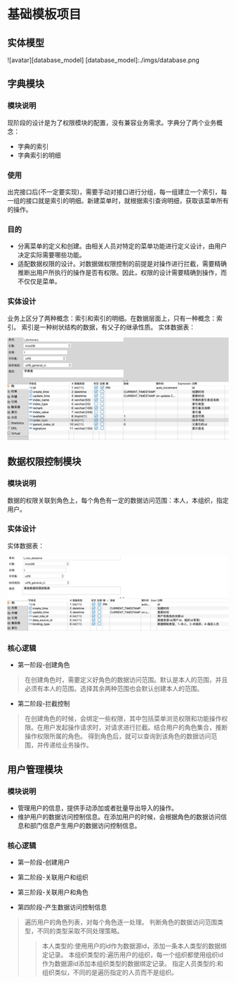 # 基础模板项目

## 实体模型

![avatar][database_model]
[database_model]:./imgs/database.png


## 字典模块

### 模块说明

现阶段的设计是为了权限模块的配置，没有兼容业务需求。字典分了两个业务概念：

* 字典的索引
* 字典索引的明细

### 使用

出完接口后(不一定要实现)，需要手动对接口进行分组，每一组建立一个索引，每一组的接口就是索引的明细。新建菜单时，就根据索引查询明细，获取该菜单所有的操作。

### 目的

* 分离菜单的定义和创建。由相关人员对特定的菜单功能进行定义设计，由用户决定实际需要哪些功能。
* 适配数据权限的设计。对数据做权限控制的前提是对操作进行拦截，需要精确推断出用户所执行的操作是否有权限。因此，权限的设计需要精确到操作，而不仅仅是菜单。

### 实体设计

业务上区分了两种概念：索引和索引的明细。在数据层面上，只有一种概念：索引。
索引是一种树状结构的数据，有父子的继承性质。
实体数据表：

![avatar][t_dictionary_entity]

[t_dictionary_entity]: ./imgs/t_dictonary.png

## 数据权限控制模块

### 模块说明

数据的权限关联到角色上，每个角色有一定的数据访问范围：本人，本组织，指定用户。

### 实体设计

实体数据表：

![avatar][t_role_databind_entity]

[t_role_databind_entity]:./imgs/t_role_databind.png

### 核心逻辑

* 第一阶段-创建角色

> 在创建角色时，需要定义好角色的数据访问范围。默认是本人的范围，并且必须有本人的范围。选择其余两种范围也会默认创建本人的范围。

* 第二阶段-拦截控制

> 在创建角色的时候，会绑定一些权限，其中包括菜单浏览权限和功能操作权限。在用户发起操作请求时，对请求进行拦截。结合用户的角色集合，推断操作权限所属的角色。
> 得到角色后，就可以查询到该角色的数据访问范围，并传递给业务操作。

## 用户管理模块

### 模块说明

* 管理用户的信息，提供手动添加或者批量导出导入的操作。
* 维护用户的数据访问控制信息。在添加用户的时候，会根据角色的数据访问信息和部门信息产生用户的数据访问控制信息。

### 核心逻辑

* 第一阶段-创建用户

* 第二阶段-关联用户和组织

* 第三阶段-关联用户和角色

* 第四阶段-产生数据访问控制信息

> 遍历用户的角色列表，对每个角色逐一处理。
>判断角色的数据访问范围类型，不同的类型采取不同处理策略。
>> 本人类型的:使用用户的id作为数据源id，添加一条本人类型的数据绑定记录。
>> 本组织类型的:遍历用户的组织，每一个组织都使用组织id作为数据源id添加本组织类型的数据绑定记录。
>> 指定人员类型的:和组织类似，不同的是遍历指定的人员而不是组织。


